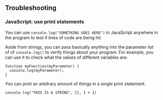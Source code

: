 ## Troubleshooting

### JavaScript: use print statements

You can use `console.log("SOMETHING GOES HERE")` in JavaScript anywhere in the program to test if lines of code are being hit.

Aside from strings, you can pass basically anything into the parameter list of of `console.log()` to verify things about your program. For example, you can use it to check what the values of different variables are:

```
function myFunction(myParameter) {
  console.log(myParameter);
}
```

You can print an arbitrary amount of things in a single print statement.

`console.log("THIS IS A STRING", {}, 1 + 1)`

